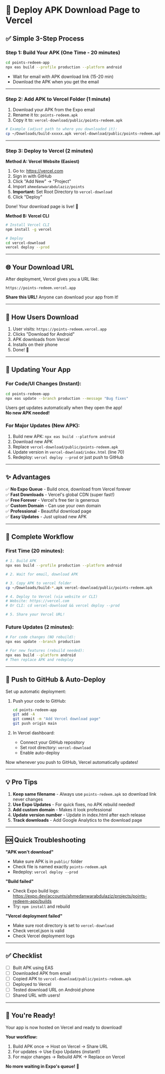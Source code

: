 # 🚀 Deploy APK Download Page to Vercel

## ✅ Simple 3-Step Process

### Step 1: Build Your APK (One Time - 20 minutes)

```bash
cd points-redeem-app
npx eas build --profile production --platform android
```

- Wait for email with APK download link (15-20 min)
- Download the APK when you get the email

---

### Step 2: Add APK to Vercel Folder (1 minute)

1. Download your APK from the Expo email
2. Rename it to: `points-redeem.apk`
3. Copy it to: `vercel-download/public/points-redeem.apk`

```bash
# Example (adjust path to where you downloaded it):
cp ~/Downloads/build-xxxxx.apk vercel-download/public/points-redeem.apk
```

---

### Step 3: Deploy to Vercel (2 minutes)

**Method A: Vercel Website (Easiest)**

1. Go to: https://vercel.com
2. Sign in with GitHub
3. Click "Add New" → "Project"
4. Import `ahmedanwarabdulaziz/points`
5. **Important:** Set Root Directory to `vercel-download`
6. Click "Deploy"

Done! Your download page is live! 🎉

**Method B: Vercel CLI**

```bash
# Install Vercel CLI
npm install -g vercel

# Deploy
cd vercel-download
vercel deploy --prod
```

---

## 🌐 Your Download URL

After deployment, Vercel gives you a URL like:
```
https://points-redeem.vercel.app
```

**Share this URL!** Anyone can download your app from it!

---

## 📱 How Users Download

1. User visits: `https://points-redeem.vercel.app`
2. Clicks "Download for Android"
3. APK downloads from Vercel
4. Installs on their phone
5. Done! 🎉

---

## 🔄 Updating Your App

### For Code/UI Changes (Instant):

```bash
cd points-redeem-app
npx eas update --branch production --message "Bug fixes"
```

Users get updates automatically when they open the app!  
**No new APK needed!**

### For Major Updates (New APK):

1. Build new APK: `npx eas build --platform android`
2. Download new APK
3. Replace `vercel-download/public/points-redeem.apk`
4. Update version in `vercel-download/index.html` (line 70)
5. Redeploy: `vercel deploy --prod` or just push to GitHub

---

## ✨ Advantages

✅ **No Expo Queue** - Build once, download from Vercel forever  
✅ **Fast Downloads** - Vercel's global CDN (super fast!)  
✅ **Free Forever** - Vercel's free tier is generous  
✅ **Custom Domain** - Can use your own domain  
✅ **Professional** - Beautiful download page  
✅ **Easy Updates** - Just upload new APK  

---

## 🎯 Complete Workflow

### First Time (20 minutes):

```bash
# 1. Build APK
npx eas build --profile production --platform android

# 2. Wait for email, download APK

# 3. Copy APK to vercel folder
cp ~/Downloads/build-*.apk vercel-download/public/points-redeem.apk

# 4. Deploy to Vercel (via website or CLI)
# Website: https://vercel.com
# Or CLI: cd vercel-download && vercel deploy --prod

# 5. Share your Vercel URL!
```

### Future Updates (2 minutes):

```bash
# For code changes (NO rebuild):
npx eas update --branch production

# For new features (rebuild needed):
npx eas build --platform android
# Then replace APK and redeploy
```

---

## 🔗 Push to GitHub & Auto-Deploy

Set up automatic deployment:

1. Push your code to GitHub:
   ```bash
   cd points-redeem-app
   git add -A
   git commit -m "Add Vercel download page"
   git push origin main
   ```

2. In Vercel dashboard:
   - Connect your GitHub repository
   - Set root directory: `vercel-download`
   - Enable auto-deploy

Now whenever you push to GitHub, Vercel automatically updates!

---

## 💡 Pro Tips

1. **Keep same filename** - Always use `points-redeem.apk` so download link never changes
2. **Use Expo Updates** - For quick fixes, no APK rebuild needed!
3. **Add custom domain** - Makes it look professional
4. **Update version number** - Update in index.html after each release
5. **Track downloads** - Add Google Analytics to the download page

---

## 🆘 Quick Troubleshooting

**"APK won't download"**
- Make sure APK is in `public/` folder
- Check file is named exactly `points-redeem.apk`
- Redeploy: `vercel deploy --prod`

**"Build failed"**
- Check Expo build logs: https://expo.dev/accounts/ahmedanwarabdulaziz/projects/points-redeem-app/builds
- Try: `npm install` and rebuild

**"Vercel deployment failed"**
- Make sure root directory is set to `vercel-download`
- Check vercel.json is valid
- Check Vercel deployment logs

---

## ✅ Checklist

- [ ] Built APK using EAS
- [ ] Downloaded APK from email
- [ ] Copied APK to `vercel-download/public/points-redeem.apk`
- [ ] Deployed to Vercel
- [ ] Tested download URL on Android phone
- [ ] Shared URL with users!

---

## 🎊 You're Ready!

Your app is now hosted on Vercel and ready to download!

**Your workflow:**
1. Build APK once → Host on Vercel → Share URL
2. For updates → Use Expo Updates (instant!)
3. For major changes → Rebuild APK → Replace on Vercel

**No more waiting in Expo's queue! 🚀**

